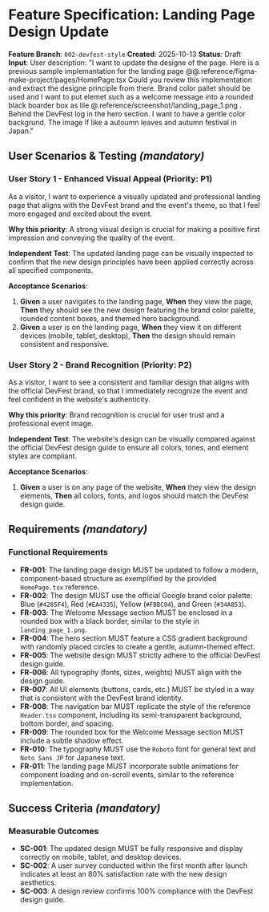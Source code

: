 # Feature Specification: Landing Page Design Update

**Feature Branch**: `002-devfest-style`
**Created**: 2025-10-13
**Status**: Draft
**Input**: User description: "I want to update the designe of the page. Here is a previous sample implemantation for the landing page @@.reference/figma-make-project/pages/HomePage.tsx Could you review this implementation and extract the designe principle from there. Brand color pallet should be used and I want to put elemet such as a welcome message into a rounded black boarder box as lile @.reference/screenshot/landing_page_1.png . Behind the DevFest log in the hero section. I want to have a gentle color backgrund. The image if like a autoumn leaves and autumn festival in Japan."

## User Scenarios & Testing *(mandatory)*

### User Story 1 - Enhanced Visual Appeal (Priority: P1)

As a visitor, I want to experience a visually updated and professional landing page that aligns with the DevFest brand and the event's theme, so that I feel more engaged and excited about the event.

**Why this priority**: A strong visual design is crucial for making a positive first impression and conveying the quality of the event.

**Independent Test**: The updated landing page can be visually inspected to confirm that the new design principles have been applied correctly across all specified components.

**Acceptance Scenarios**:

1. **Given** a user navigates to the landing page, **When** they view the page, **Then** they should see the new design featuring the brand color palette, rounded content boxes, and themed hero background.
2. **Given** a user is on the landing page, **When** they view it on different devices (mobile, tablet, desktop), **Then** the design should remain consistent and responsive.

### User Story 2 - Brand Recognition (Priority: P2)

As a visitor, I want to see a consistent and familiar design that aligns with the official DevFest brand, so that I immediately recognize the event and feel confident in the website's authenticity.

**Why this priority**: Brand recognition is crucial for user trust and a professional event image.

**Independent Test**: The website's design can be visually compared against the official DevFest design guide to ensure all colors, tones, and element styles are compliant.

**Acceptance Scenarios**:

1. **Given** a user is on any page of the website, **When** they view the design elements, **Then** all colors, fonts, and logos should match the DevFest design guide.

## Requirements *(mandatory)*

### Functional Requirements

- **FR-001**: The landing page design MUST be updated to follow a modern, component-based structure as exemplified by the provided `HomePage.tsx` reference.
- **FR-002**: The design MUST use the official Google brand color palette: Blue (`#4285F4`), Red (`#EA4335`), Yellow (`#FBBC04`), and Green (`#34A853`).
- **FR-003**: The Welcome Message section MUST be enclosed in a rounded box with a black border, similar to the style in `landing_page_1.png`.
- **FR-004**: The hero section MUST feature a CSS gradient background with randomly placed circles to create a gentle, autumn-themed effect.
- **FR-005**: The website design MUST strictly adhere to the official DevFest design guide.
- **FR-006**: All typography (fonts, sizes, weights) MUST align with the design guide.
- **FR-007**: All UI elements (buttons, cards, etc.) MUST be styled in a way that is consistent with the DevFest brand identity.
- **FR-008**: The navigation bar MUST replicate the style of the reference `Header.tsx` component, including its semi-transparent background, bottom border, and spacing.
- **FR-009**: The rounded box for the Welcome Message section MUST include a subtle shadow effect.
- **FR-010**: The typography MUST use the `Roboto` font for general text and `Noto Sans JP` for Japanese text.
- **FR-011**: The landing page MUST incorporate subtle animations for component loading and on-scroll events, similar to the reference implementation.

## Success Criteria *(mandatory)*

### Measurable Outcomes

- **SC-001**: The updated design MUST be fully responsive and display correctly on mobile, tablet, and desktop devices.
- **SC-002**: A user survey conducted within the first month after launch indicates at least an 80% satisfaction rate with the new design aesthetics.
- **SC-003**: A design review confirms 100% compliance with the DevFest design guide.